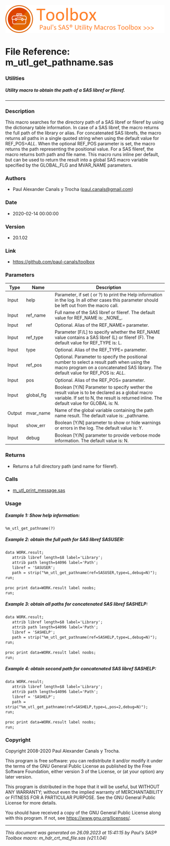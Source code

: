 ![../../misc/images/doc_banner.png](../../misc/images/doc_banner.png)
# 
# File Reference: m_utl_get_pathname.sas

### Utilities

##### Utility macro to obtain the path of a SAS libref or fileref.

***

### Description
This macro searches for the directory path of a SAS libref or fileref by using the dictionary table information. In case of a SAS libref, the macro returns the full path of the library or alias. For concatenated SAS librefs, the macro returns all paths in a single quoted string when using the default value for REF_POS=_ALL_. When the optional REF_POS parameter is set, the macro returns the path representing the positional value. For a SAS fileref, the macro returns both path and file name. This macro runs inline per default, but can be used to return the result into a global SAS macro variable specified by the GLOBAL_FLG and MVAR_NAME parameters.

### Authors
* Paul Alexander Canals y Trocha (paul.canals@gmail.com)

### Date
* 2020-02-14 00:00:00

### Version
* 20.1.02

### Link
* https://github.com/paul-canals/toolbox

### Parameters
| Type | Name | Description |
| ---- | ---- | ----------- |
| Input | help | Parameter, if set ( or ?) to print the Help information in the log. In all other cases this parameter should be left out from the macro call. |
| Input | ref_name | Full name of the SAS libref or fileref. The default value for REF_NAME is: \_NONE\_. |
| Input | ref | Optional. Alias of the REF_NAME= parameter. |
| Input | ref_type | Parameter [F/L] to specify whether the REF_NAME value contains a SAS libref (L) or fileref (F). The default value for REF_TYPE is: L. |
| Input | type | Optional. Alias of the REF_TYPE= parameter. |
| Input | ref_pos | Optional. Parameter to specify the positional number to select a result path when using the macro program on a concatenated SAS library. The default value for REF_POS is: _ALL_. |
| Input | pos | Optional. Alias of the REF_POS= parameter. |
| Input | global_flg | Boolean [Y/N] Parameter to specify wether the result value is to be declared as a global macro variable. If set to N, the result is returned inline. The default value for GLOBAL is: N. |
| Output | mvar_name | Name of the global variable containing the path name result. The default value is: _pathname. |
| Input | show_err | Boolean [Y/N] parameter to show or hide warnings or errors in the log. The default value is: Y. |
| Input | debug | Boolean [Y/N] parameter to provide verbose mode information. The default value is: N. |

### Returns
* Returns a full directory path (and name for fileref).

### Calls
* [m_utl_print_message.sas](m_utl_print_message.md)

### Usage

##### Example 1: Show help information:
```sas
%m_utl_get_pathname(?)
```

##### Example 2: obtain the full path for SAS libref SASUSER:
```sas
data WORK.result;
   attrib libref length=$8 label='Library';
   attrib path length=$4096 label='Path';
   libref = 'SASUSER';
   path = strip("%m_utl_get_pathname(ref=SASUSER,type=L,debug=N)");
run;

proc print data=WORK.result label noobs;
run;
```

##### Example 3: obtain all paths for concatenated SAS libref SASHELP:
```sas
data WORK.result;
   attrib libref length=$8 label='Library';
   attrib path length=$4096 label='Path';
   libref = 'SASHELP';
   path = strip("%m_utl_get_pathname(ref=SASHELP,type=L,debug=N)");
run;

proc print data=WORK.result label noobs;
run;
```

##### Example 4: obtain second path for concatenated SAS libref SASHELP:
```sas
data WORK.result;
   attrib libref length=$8 label='Library';
   attrib path length=$4096 label='Path';
   libref = 'SASHELP';
   path = strip("%m_utl_get_pathname(ref=SASHELP,type=L,pos=2,debug=N)");
run;

proc print data=WORK.result label noobs;
run;
```

### Copyright
Copyright 2008-2020 Paul Alexander Canals y Trocha. 
 
This program is free software: you can redistribute it and/or modify 
it under the terms of the GNU General Public License as published by 
the Free Software Foundation, either version 3 of the License, or 
(at your option) any later version. 
 
This program is distributed in the hope that it will be useful, 
but WITHOUT ANY WARRANTY; without even the implied warranty of 
MERCHANTABILITY or FITNESS FOR A PARTICULAR PURPOSE. See the 
GNU General Public License for more details. 
 
You should have received a copy of the GNU General Public License 
along with this program. If not, see <https://www.gnu.org/licenses/>. 


***
*This document was generated on 26.09.2023 at 15:41:15  by Paul's SAS&reg; Toolbox macro: m_hdr_crt_md_file.sas (v21.1.04)*
